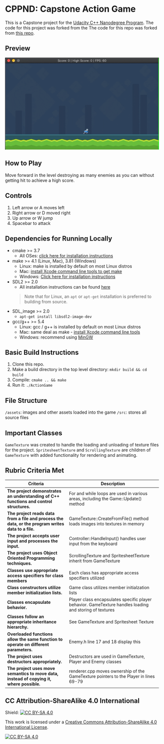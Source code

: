 # CPPND: Capstone Action Game

This is a Capstone project for the [Udacity C++ Nanodegree Program](https://www.udacity.com/course/c-plus-plus-nanodegree--nd213). The code for this project was forked from the  The code for this repo was forked from [this repo](https://github.com/udacity/CppND-Capstone-Snake-Game).

## Preview

<img src="assets/preview.gif"/>

## How to Play
Move forward in the level destroying as many enemies as you can without getting hit to achieve a high score.

## Controls

1. Left arrow or A moves left
2. Right arrow or D moved right
3. Up arrow or W jump
4. Spacebar to attack

## Dependencies for Running Locally

* cmake >= 3.7
  * All OSes: [click here for installation instructions](https://cmake.org/install/)
* make >= 4.1 (Linux, Mac), 3.81 (Windows)
  * Linux: make is installed by default on most Linux distros
  * Mac: [install Xcode command line tools to get make](https://developer.apple.com/xcode/features/)
  * Windows: [Click here for installation instructions](http://gnuwin32.sourceforge.net/packages/make.htm)
* SDL2 >= 2.0 
  * All installation instructions can be found [here](https://wiki.libsdl.org/Installation)
  >Note that for Linux, an `apt` or `apt-get` installation is preferred to building from source. 
* SDL_image >= 2.0
  * `apt-get install libsdl2-image-dev`
* gcc/g++ >= 5.4
  * Linux: gcc / g++ is installed by default on most Linux distros
  * Mac: same deal as make - [install Xcode command line tools](https://developer.apple.com/xcode/features/)
  * Windows: recommend using [MinGW](http://www.mingw.org/)

## Basic Build Instructions

1. Clone this repo.
2. Make a build directory in the top level directory: `mkdir build && cd build`
3. Compile: `cmake .. && make`
4. Run it: `./ActionGame`

## File Structure
`/assets`: images and other assets loaded into the game
`/src`: stores all source files

 ## Important Classes
 `GameTexture` was created to handle the loading and unloading of texture files for the project.
 `SpritesheetTexture` and `ScrollingTexture` are children of `GameTexture` with added functionality for rendering and animating.

 ## Rubric Criteria Met
 | Criteria | Description |
 | -------- | ----------- |
 | **The project demonstrates an understanding of C++ functions and control structures.** | For and while loops are used in various areas, including the Game::Update() method |
 | **The project reads data from a file and process the data, or the program writes data to a file.** | GameTexture::CreateFromFile() method loads images into textures in memory |
 | **The project accepts user input and processes the input.** | Controller::HandleInput() handles user input from the keyboard |
 | **The project uses Object Oriented Programming techniques.** | ScrollingTexture and SpritesheetTexture inherit from GameTexture |
 | **Classes use appropriate access specifiers for class members** | Each class has appropriate access specifiers utilized |
 | **Class constructors utilize member initialization lists.** | Game class utilizes member initialzation lists |
 | **Classes encapsulate behavior.** | Player class encapsulates specific player behavior. GameTexture handles loading and storing of textures |
 | **Classes follow an appropriate inheritance hierarchy.** | See GameTexture and Spritesheet Texture |
 | **Overloaded functions allow the same function to operate on different parameters.** | Enemy.h line 17 and 18 display this |
 | **The project uses destructors appropriately.** | Destructors are used in GameTexture, Player and Enemy classes |
 | **The project uses move semantics to move data, instead of copying it, where possible.** | renderer.cpp moves ownership of the GameTexture pointers to the Player in lines 69-79 |

## CC Attribution-ShareAlike 4.0 International

Shield: [![CC BY-SA 4.0][cc-by-sa-shield]][cc-by-sa]

This work is licensed under a
[Creative Commons Attribution-ShareAlike 4.0 International License][cc-by-sa].

[![CC BY-SA 4.0][cc-by-sa-image]][cc-by-sa]

[cc-by-sa]: http://creativecommons.org/licenses/by-sa/4.0/
[cc-by-sa-image]: https://licensebuttons.net/l/by-sa/4.0/88x31.png
[cc-by-sa-shield]: https://img.shields.io/badge/License-CC%20BY--SA%204.0-lightgrey.svg
